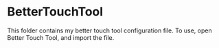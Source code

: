BetterTouchTool
===============

This folder contains my better touch tool configuration file. To use, open Better Touch Tool, and import the file.
